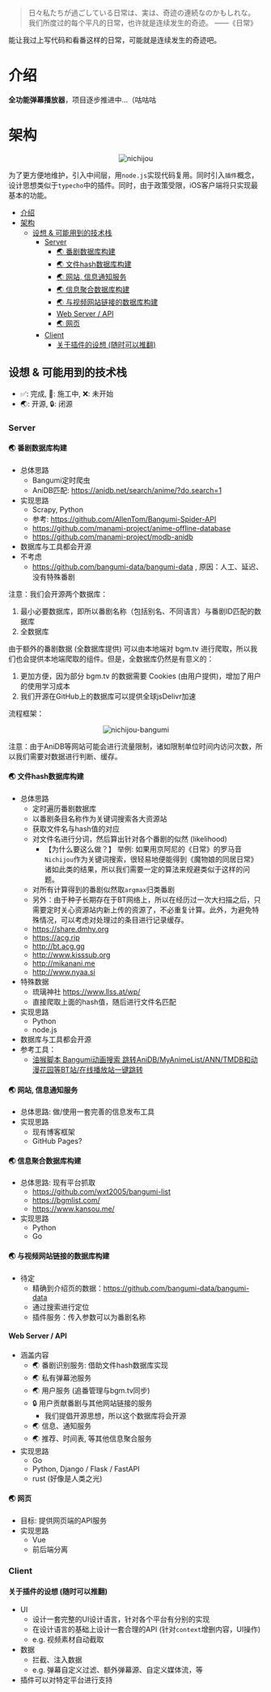 > 日々私たちが過ごしている日常は、実は、奇迹の連続なのかもしれな。<br>
> 我们所度过的每个平凡的日常，也许就是连续发生的奇迹。
> ——《日常》

能让我过上写代码和看番这样的日常，可能就是连续发生的奇迹吧。

# 介绍

**全功能弹幕播放器**，项目逐步推进中...（咕咕咕

# 架构

<div align="center">
	<img src="imgs/nichijou.svg" alt="nichijou"/>
</div>

为了更方便地维护，引入中间层，用`node.js`实现代码复用。同时引入`插件`概念，设计思想类似于`typecho`中的插件。同时，由于政策受限，iOS客户端将只实现最基本的功能。

- [介绍](#介绍)
- [架构](#架构)
	- [设想 & 可能用到的技术栈](#设想--可能用到的技术栈)
		- [Server](#server)
			- [🌏 番剧数据库构建](#-番剧数据库构建)
			- [🌏 文件hash数据库构建](#-文件hash数据库构建)
			- [🌏 网站, 信息通知服务](#-网站-信息通知服务)
			- [🌏 信息聚合数据库构建](#-信息聚合数据库构建)
			- [🌏 与视频网站链接的数据库构建](#-与视频网站链接的数据库构建)
			- [Web Server / API](#web-server--api)
			- [🌏 网页](#-网页)
		- [Client](#client)
			- [关于插件的设想 (随时可以推翻)](#关于插件的设想-随时可以推翻)

## 设想 & 可能用到的技术栈

- ✅: 完成, 🚧: 施工中, ❌: 未开始
- 🌏: 开源, 🔒: 闭源

### Server

#### 🌏 番剧数据库构建

- 总体思路
  - Bangumi定时爬虫
  - AniDB匹配: https://anidb.net/search/anime/?do.search=1
- 实现思路
  - Scrapy, Python
  - 参考: https://github.com/AllenTom/Bangumi-Spider-API
  - https://github.com/manami-project/anime-offline-database
  - https://github.com/manami-project/modb-anidb
- 数据库与工具都会开源
- 不考虑
  - https://github.com/bangumi-data/bangumi-data , 原因：人工、延迟、没有特殊番剧

注意：我们会开源两个数据库：
1. 最小必要数据库，即所以番剧名称（包括别名、不同语言）与番剧ID匹配的数据库
2. 全数据库

由于额外的番剧数据 (全数据库提供) 可以由本地端对 bgm.tv 进行爬取，所以我们也会提供本地端爬取的组件。但是，全数据库仍然是有意义的：
1. 更加方便，因为部分 bgm.tv 的数据需要 Cookies (由用户提供)，增加了用户的使用学习成本
2. 我们开源在GitHub上的数据库可以提供全球jsDelivr加速

流程框架：

<div align="center">
	<img src="imgs/nichijou-bangumi.svg" alt="nichijou-bangumi"/>
</div>

注意：由于AniDB等网站可能会进行流量限制，诸如限制单位时间内访问次数，所以我们需要对数据进行判断、缓存。

#### 🌏 文件hash数据库构建

- 总体思路
  - 定时遍历番剧数据库
  - 以番剧条目名称作为关键词搜索各大资源站
  - 获取文件名与hash值的对应
  - 对文件名进行分词，然后算出针对各个番剧的似然 (likelihood)
	- 【为什么要这么做？】 举例: 如果用京阿尼的《日常》的罗马音`Nichijou`作为关键词搜索，很轻易地便能得到《魔物娘的同居日常》诸如此类的结果，所以我们需要一定的算法来规避类似于这样的问题。
  - 对所有计算得到的番剧似然取`argmax`归类番剧
  - 另外：由于种子长期存在于BT网络上，所以在经历过一次大扫描之后，只需要定时关心资源站内新上传的资源了，不必重复计算。此外，为避免特殊情况，可以考虑对处理过的条目进行记录缓存。
  - https://share.dmhy.org
  - https://acg.rip
  - http://bt.acg.gg
  - http://www.kisssub.org
  - http://mikanani.me
  - http://www.nyaa.si
- 特殊数据
  - 琉璃神社 https://www.llss.at/wp/
  - 直接爬取上面的hash值，随后进行文件名匹配
- 实现思路
  - Python
  - node.js
- 数据库与工具都会开源
- 参考工具：
  - [油猴脚本 Bangumi动画搜索 跳转AniDB/MyAnimeList/ANN/TMDB和动漫花园等BT站/在线播放站一键跳转](https://greasyfork.org/zh-CN/scripts/405283-bangumi%E5%8A%A8%E7%94%BB%E6%90%9C%E7%B4%A2-%E8%B7%B3%E8%BD%ACanidb-myanimelist-ann-tmdb%E5%92%8C%E5%8A%A8%E6%BC%AB%E8%8A%B1%E5%9B%AD%E7%AD%89bt%E7%AB%99-%E5%9C%A8%E7%BA%BF%E6%92%AD%E6%94%BE%E7%AB%99%E4%B8%80%E9%94%AE%E8%B7%B3%E8%BD%AC-2020%E5%B9%B46%E6%9C%8813%E6%97%A5)

#### 🌏 网站, 信息通知服务

- 总体思路: 做/使用一套完善的信息发布工具
- 实现思路
  - 现有博客框架
  - GitHub Pages?

#### 🌏 信息聚合数据库构建

- 总体思路: 现有平台抓取
  - https://github.com/wxt2005/bangumi-list
  - https://bgmlist.com/
  - https://www.kansou.me/
- 实现思路
  - Python
  - Go

#### 🌏 与视频网站链接的数据库构建

- 待定
  - 精确到介绍页的数据：https://github.com/bangumi-data/bangumi-data
  - 通过搜索进行定位
  - 插件服务：传入参数可以为番剧名称

#### Web Server / API

- 涵盖内容
  - 🌏 番剧识别服务: 借助文件hash数据库实现
  - 🌏 私有弹幕池服务
  - 🌏 用户服务 (追番管理与bgm.tv同步)
  - 🔒 用户贡献番剧与其他网站链接的服务
	- 我们提倡开源思想，所以这个数据库将会开源
  - 🌏 信息、通知服务
  - 🌏 推荐、时间表, 等其他信息聚合服务
- 实现思路
  - Go
  - Python, Django / Flask / FastAPI
  - rust (好像是人类之光)

#### 🌏 网页

- 目标: 提供网页端的API服务
- 实现思路
  - Vue
  - 前后端分离

### Client

#### 关于插件的设想 (随时可以推翻)

- UI
  - 设计一套完整的UI设计语言，针对各个平台有分别的实现
  - 在设计语言的基础上设计一套合理的API (针对`context`增删内容，UI操作)
  - e.g. 视频素材自动截取
- 数据
  - 拦截、注入数据
  - e.g. 弹幕自定义过滤、额外弹幕源、自定义媒体流，等
- 插件可以对特定平台进行支持

